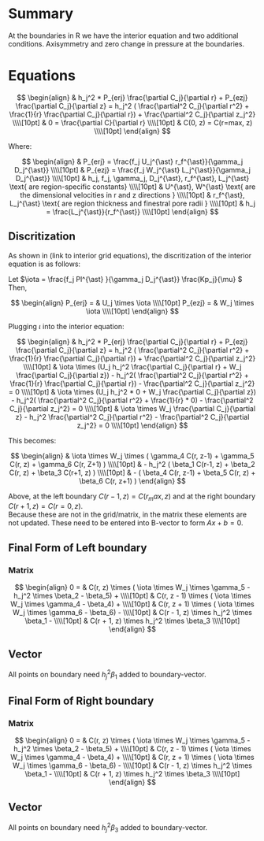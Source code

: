 # Summary 

At the boundaries in R we have the interior equation and two additional conditions. Axisymmetry and zero change in pressure at the boundaries.

# Equations

$$
\begin{align}
& h_j^2 * P_{erj} \frac{\partial C_j}{\partial r} + P_{ezj} \frac{\partial C_j}{\partial z} = h_j^2
( \frac{\partial^2 C_j}{\partial r^2} + \frac{1}{r} \frac{\partial C_j}{\partial r}) + \frac{\partial^2 C_j}{\partial z_j^2} \\\\[10pt]
& 0 = \frac{\partial C}{\partial r} \\\\[10pt]
& C(0, z) = C(r=max, z) \\\\[10pt]
\end{align}
$$
  
Where:   

$$
\begin{align}
& P_{erj} = \frac{f_j U_j^{\ast} r_f^{\ast}}{\gamma_j D_j^{\ast}} \\\\[10pt]
& P_{ezj} = \frac{f_j W_j^{\ast} L_j^{\ast}}{\gamma_j D_j^{\ast}} \\\\[10pt]
& h_j, f_j, \gamma_j, D_j^{\ast}, r_f^{\ast}, L_j^{\ast} \text{ are region-specific constants} \\\\[10pt]
& U^{\ast}, W^{\ast} \text{ are the dimensional velocities in r and z directions } \\\\[10pt]
& r_f^{\ast}, L_j^{\ast} \text{ are region thickness and finestral pore radii } \\\\[10pt]
& h_j = \frac{L_j^{\ast}}{r_f^{\ast}} \\\\[10pt]
\end{align}
$$

## Discritization 

As shown in (link to interior grid equations), the discritization of the interior equation is as follows: 


Let $\iota = \frac{f_j Pl^{\ast} }{\gamma_j D_j^{\ast}} \frac{Kp_j}{\mu} $  
Then, 

$$
\begin{align}
P_{erj} = & U_j \times \iota   \\\\[10pt]
P_{ezj} = & W_j \times \iota   \\\\[10pt]
\end{align}
$$ 

Plugging $\iota$ into the interior equation:  

$$
\begin{align}
& h_j^2 * P_{erj} \frac{\partial C_j}{\partial r} + P_{ezj} \frac{\partial C_j}{\partial z} = h_j^2
( \frac{\partial^2 C_j}{\partial r^2} + \frac{1}{r} \frac{\partial C_j}{\partial r}) + \frac{\partial^2 C_j}{\partial z_j^2} \\\\[10pt]
& \iota \times (U_j h_j^2 \frac{\partial C_j}{\partial r} +  W_j \frac{\partial C_j}{\partial z}) - 
h_j^2( \frac{\partial^2 C_j}{\partial r^2} + \frac{1}{r} \frac{\partial C_j}{\partial r}) - \frac{\partial^2 C_j}{\partial z_j^2} = 0 \\\\[10pt]
& \iota \times (U_j h_j^2 * 0 +  W_j \frac{\partial C_j}{\partial z}) - 
h_j^2( \frac{\partial^2 C_j}{\partial r^2} + \frac{1}{r} * 0) - \frac{\partial^2 C_j}{\partial z_j^2} = 0 \\\\[10pt]
& \iota \times W_j \frac{\partial C_j}{\partial z} - h_j^2 \frac{\partial^2 C_j}{\partial r^2} - \frac{\partial^2 C_j}{\partial z_j^2} = 0 \\\\[10pt]
\end{align}
$$ 

This becomes:  

$$
\begin{align}
& \iota \times W_j \times ( \gamma_4 C(r, z-1) + \gamma_5 C(r, z) + \gamma_6 C(r, Z+1) ) \\\\[10pt]
& - h_j^2 ( \beta_1 C(r-1, z) + \beta_2 C(r, z) + \beta_3 C(r+1, z) ) \\\\[10pt]
& - ( \beta_4 C(r, z-1) + \beta_5 C(r, z) + \beta_6 C(r, z+1) )
\end{align}
$$  

Above, at the left boundary $C(r-1, z) = C(r_max, z)$ and at the right boundary $C(r + 1, z) = C(r=0, z)$.  
Because these are not in the grid/matrix, in the matrix these elements are not updated. These need to be entered into B-vector to form $Ax+b=0$. 

## Final Form of Left boundary

### Matrix  

$$
\begin{align}
0 = & C(r, z) \times ( \iota \times W_j \times \gamma_5 - h_j^2 \times \beta_2 - \beta_5) +  \\\\[10pt]
& C(r, z - 1) \times ( \iota \times W_j \times \gamma_4 - \beta_4) + \\\\[10pt]
& C(r, z + 1) \times ( \iota \times W_j \times \gamma_6 - \beta_6) -  \\\\[10pt]
& C(r - 1, z) \times h_j^2 \times \beta_1 -  \\\\[10pt]
& C(r + 1, z) \times h_j^2 \times \beta_3  \\\\[10pt]
\end{align} 
$$


## Vector   

All points on boundary need $h_j^2 \beta_1$ added to boundary-vector.


## Final Form of Right boundary

### Matrix  


$$
\begin{align}
0 = & C(r, z) \times ( \iota \times W_j \times \gamma_5 - h_j^2 \times \beta_2 - \beta_5) +  \\\\[10pt]
& C(r, z - 1) \times ( \iota \times W_j \times \gamma_4 - \beta_4) + \\\\[10pt]
& C(r, z + 1) \times ( \iota \times W_j \times \gamma_6 - \beta_6) -  \\\\[10pt]
& C(r - 1, z) \times h_j^2 \times \beta_1 -  \\\\[10pt]
& C(r + 1, z) \times h_j^2 \times \beta_3  \\\\[10pt]
\end{align} 
$$


## Vector   

All points on boundary need $h_j^2 \beta_3$ added to boundary-vector.
